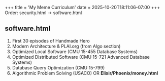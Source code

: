 +++
title = 'My Meme Curriculum'
date = 2025-10-20T18:11:06-07:00
+++
Order: security.html -> software.html

## software.html
1. First 30 episodes of Handmade Hero
2. Modern Architecture & PLAI.org (from Algo section)
3. Optimized Local Software (CMU 15-455 Database Systems)
4. Optimized Distributed Software (CMU 15-721 Advanced Database Systems)
5. Database Query Optimization (CMU 15-799)
6. Algorithmic Problem Solving (USACO) OR **Elixir/Phoenix/money.html**
